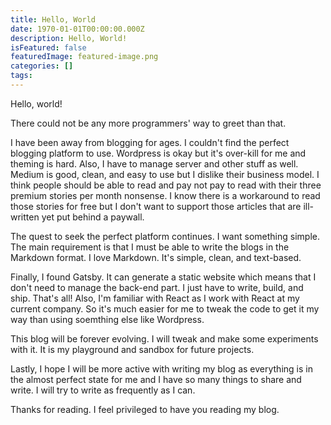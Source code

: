 ```yaml
---
title: Hello, World
date: 1970-01-01T00:00:00.000Z
description: Hello, World!
isFeatured: false
featuredImage: featured-image.png
categories: []
tags:
---
```


Hello, world!

There could not be any more programmers' way to greet than that.

I have been away from blogging for ages. I couldn't find the perfect blogging platform to use. Wordpress is okay but it's over-kill for me and theming is hard. Also, I have to manage server and other stuff as well. Medium is good, clean, and easy to use but I dislike their business model. I think people should be able to read and pay not pay to read with their three premium stories per month nonsense. I know there is a workaround to read those stories for free but I don't want to support those articles that are ill-written yet put behind a paywall.

The quest to seek the perfect platform continues. I want something simple. The main requirement is that I must be able to write the blogs in the Markdown format. I love Markdown. It's simple, clean, and text-based.

Finally, I found Gatsby. It can generate a static website which means that I don't need to manage the back-end part. I just have to write, build, and ship. That's all! Also, I'm familiar with React as I work with React at my current company. So it's much easier for me to tweak the code to get it my way than using soemthing else like Wordpress.

This blog will be forever evolving. I will tweak and make some experiments with it. It is my playground and sandbox for future projects.

Lastly, I hope I will be more active with writing my blog as everything is in the almost perfect state for me and I have so many things to share and write. I will try to write as frequently as I can.

Thanks for reading. I feel privileged to have you reading my blog.
